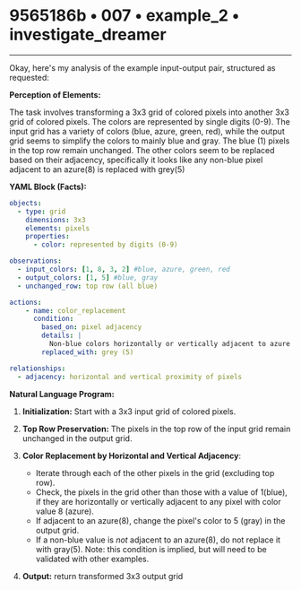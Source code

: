 # 9565186b • 007 • example_2 • investigate_dreamer

---
Okay, here's my analysis of the example input-output pair, structured as requested:

**Perception of Elements:**

The task involves transforming a 3x3 grid of colored pixels into another 3x3 grid of colored pixels. The colors are represented by single digits (0-9). The input grid has a variety of colors (blue, azure, green, red), while the output grid seems to simplify the colors to mainly blue and gray.  The blue (1) pixels in the top row remain unchanged. The other colors seem to be replaced based on their adjacency, specifically it looks like any non-blue pixel adjacent to an azure(8) is replaced with grey(5)

**YAML Block (Facts):**



```yaml
objects:
  - type: grid
    dimensions: 3x3
    elements: pixels
    properties:
      - color: represented by digits (0-9)

observations:
  - input_colors: [1, 8, 3, 2] #blue, azure, green, red
  - output_colors: [1, 5] #blue, gray
  - unchanged_row: top row (all blue)

actions:
    - name: color_replacement
      condition:
        based_on: pixel adjacency
        details: |
          Non-blue colors horizontally or vertically adjacent to azure (8) are replaced.
        replaced_with: grey (5)

relationships:
  - adjacency: horizontal and vertical proximity of pixels
```



**Natural Language Program:**

1.  **Initialization:** Start with a 3x3 input grid of colored pixels.

2.  **Top Row Preservation:** The pixels in the top row of the input grid remain unchanged in the output grid.

3.  **Color Replacement by Horizontal and Vertical Adjacency**:
    *   Iterate through each of the other pixels in the grid (excluding top row).
    *   Check, the pixels in the grid other than those with a value of 1(blue), if they
        are horizontally or vertically adjacent to any pixel with color value 8 (azure).
    *   If adjacent to an azure(8), change the pixel's color to 5 (gray) in the output grid.
    *   If a non-blue value is *not* adjacent to an azure(8), do not replace it with gray(5). Note: this condition is implied, but will need to be validated with other examples.

4. **Output:** return transformed 3x3 output grid

